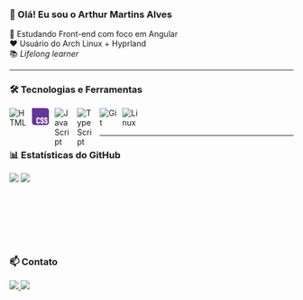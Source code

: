### 👋 Olá! Eu sou o Arthur Martins Alves

🌱 Estudando Front-end com foco em Angular  
❤️ Usuário do Arch Linux + Hyprland  
📚 *Lifelong learner*

---

### 🛠️ Tecnologias e Ferramentas

<img 
    align="left" 
    alt="HTML"
    title="HTML" 
    width="30px" 
    style="padding-right: 10px;" 
    src="https://cdn.jsdelivr.net/gh/devicons/devicon/icons/html5/html5-original.svg" 
/>
<img 
    align="left" 
    alt="CSS" 
    title="CSS"
    width="30px" 
    style="padding-right: 10px;" 
    src="https://github.com/CSS-Next/logo.css/blob/main/css.svg" 
/>
<img 
    align="left" 
    alt="JavaScript" 
    title="JavaScript"
    width="30px" 
    style="padding-right: 10px;" 
    src="https://cdn.jsdelivr.net/gh/devicons/devicon/icons/javascript/javascript-original.svg" 
/>
<img 
    align="left" 
    alt="TypeScript"
    title="TypeScript" 
    width="30px" 
    style="padding-right: 10px;" 
    src="https://cdn.jsdelivr.net/gh/devicons/devicon/icons/typescript/typescript-original.svg" 
/>
<img 
    align="left" 
    alt="Git" 
    title="Git"
    width="30px" 
    style="padding-right: 10px;" 
    src="https://cdn.jsdelivr.net/gh/devicons/devicon/icons/git/git-original.svg" 
/>
<img 
    align="left" 
    alt="Linux" 
    title="Linux"
    width="30px" 
    style="padding-right: 10px;" 
    src="https://cdn.jsdelivr.net/gh/devicons/devicon/icons/linux/linux-original.svg" 
/>

<br/><br/>

---

### 📊 Estatísticas do GitHub

<div align="left">
  <img height="180em" src="https://github-readme-stats.vercel.app/api?username=oarthurma&show_icons=true&theme=dracula&locale=pt-br"/>
  <img height="180em" src="https://github-readme-stats.vercel.app/api/top-langs/?username=oarthurma&layout=compact&theme=dracula&custom_title=Linguagens&langs_count=8"/>
</div>

<br/><br/><br/>
---

### 📫 Contato

<p align="left">
  <a href="mailto:oarthurma@gmail.com">
    <img src="https://img.shields.io/badge/Email-oarthurma@gmail.com-D14836?style=for-the-badge&logo=gmail&logoColor=white" />
  </a>
  <a href="https://www.linkedin.com/in/oarthurma" target="_blank">
    <img src="https://img.shields.io/badge/LinkedIn-oarthurma-0077B5?style=for-the-badge&logo=linkedin&logoColor=white" />
  </a>
</p>
